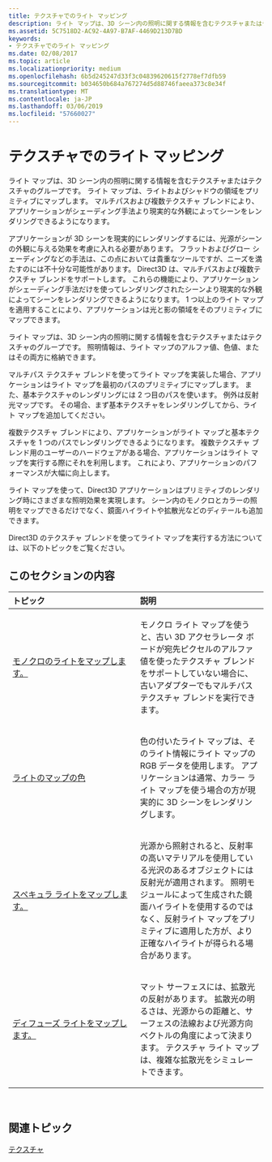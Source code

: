 ```yaml
---
title: テクスチャでのライト マッピング
description: ライト マップは、3D シーン内の照明に関する情報を含むテクスチャまたはテクスチャのグループです。
ms.assetid: 5C7518D2-AC92-4A97-B7AF-4469D213D7BD
keywords:
- テクスチャでのライト マッピング
ms.date: 02/08/2017
ms.topic: article
ms.localizationpriority: medium
ms.openlocfilehash: 6b5d245247d33f3c04839620615f2778ef7dfb59
ms.sourcegitcommit: b034650b684a767274d5d88746faeea373c8e34f
ms.translationtype: MT
ms.contentlocale: ja-JP
ms.lasthandoff: 03/06/2019
ms.locfileid: "57660027"
---
```

# <a name="light-mapping-with-textures"></a>テクスチャでのライト マッピング


ライト マップは、3D シーン内の照明に関する情報を含むテクスチャまたはテクスチャのグループです。 ライト マップは、ライトおよびシャドウの領域をプリミティブにマップします。 マルチパスおよび複数テクスチャ ブレンドにより、アプリケーションがシェーディング手法より現実的な外観によってシーンをレンダリングできるようになります。

アプリケーションが 3D シーンを現実的にレンダリングするには、光源がシーンの外観に与える効果を考慮に入れる必要があります。 フラットおよびグロー シェーディングなどの手法は、この点においては貴重なツールですが、ニーズを満たすのには不十分な可能性があります。 Direct3D は、マルチパスおよび複数テクスチャ ブレンドをサポートします。 これらの機能により、アプリケーションがシェーディング手法だけを使ってレンダリングされたシーンより現実的な外観によってシーンをレンダリングできるようになります。 1 つ以上のライト マップを適用することにより、アプリケーションは光と影の領域をそのプリミティブにマップできます。

ライト マップは、3D シーン内の照明に関する情報を含むテクスチャまたはテクスチャのグループです。 照明情報は、ライト マップのアルファ値、色値、またはその両方に格納できます。

マルチパス テクスチャ ブレンドを使ってライト マップを実装した場合、アプリケーションはライト マップを最初のパスのプリミティブにマップします。 また、基本テクスチャのレンダリングには 2 つ目のパスを使います。 例外は反射光マップです。 その場合、まず基本テクスチャをレンダリングしてから、ライト マップを追加してください。

複数テクスチャ ブレンドにより、アプリケーションがライト マップと基本テクスチャを 1 つのパスでレンダリングできるようになります。 複数テクスチャ ブレンド用のユーザーのハードウェアがある場合、アプリケーションはライト マップを実行する際にそれを利用します。 これにより、アプリケーションのパフォーマンスが大幅に向上します。

ライト マップを使って、Direct3D アプリケーションはプリミティブのレンダリング時にさまざまな照明効果を実現します。 シーン内のモノクロとカラーの照明をマップできるだけでなく、鏡面ハイライトや拡散光などのディテールも追加できます。

Direct3D のテクスチャ ブレンドを使ってライト マップを実行する方法については、以下のトピックをご覧ください。

## <a name="span-idin-this-sectionspanin-this-section"></a><span id="in-this-section"></span>このセクションの内容


<table>
<colgroup>
<col width="50%" />
<col width="50%" />
</colgroup>
<thead>
<tr class="header">
<th align="left">トピック</th>
<th align="left">説明</th>
</tr>
</thead>
<tbody>
<tr class="odd">
<td align="left"><p><a href="monochrome-light-maps.md">モノクロのライトをマップします。</a></p></td>
<td align="left"><p>モノクロ ライト マップを使うと、古い 3D アクセラレータ ボードが宛先ピクセルのアルファ値を使ったテクスチャ ブレンドをサポートしていない場合に、古いアダプターでもマルチパス テクスチャ ブレンドを実行できます。</p></td>
</tr>
<tr class="even">
<td align="left"><p><a href="color-light-maps.md">ライトのマップの色</a></p></td>
<td align="left"><p>色の付いたライト マップは、そのライト情報にライト マップの RGB データを使用します。 アプリケーションは通常、カラー ライト マップを使う場合の方が現実的に 3D シーンをレンダリングします。</p></td>
</tr>
<tr class="odd">
<td align="left"><p><a href="specular-light-maps.md">スペキュラ ライトをマップします。</a></p></td>
<td align="left"><p>光源から照射されると、反射率の高いマテリアルを使用している光沢のあるオブジェクトには反射光が適用されます。 照明モジュールによって生成された鏡面ハイライトを使用するのではなく、反射ライト マップをプリミティブに適用した方が、より正確なハイライトが得られる場合があります。</p></td>
</tr>
<tr class="even">
<td align="left"><p><a href="diffuse-light-maps.md">ディフューズ ライトをマップします。</a></p></td>
<td align="left"><p>マット サーフェスには、拡散光の反射があります。 拡散光の明るさは、光源からの距離と、サーフェスの法線および光源方向ベクトルの角度によって決まります。 テクスチャ ライト マップは、複雑な拡散光をシミュレートできます。</p></td>
</tr>
</tbody>
</table>

 

## <a name="span-idrelated-topicsspanrelated-topics"></a><span id="related-topics"></span>関連トピック


[テクスチャ](textures.md)

 

 




